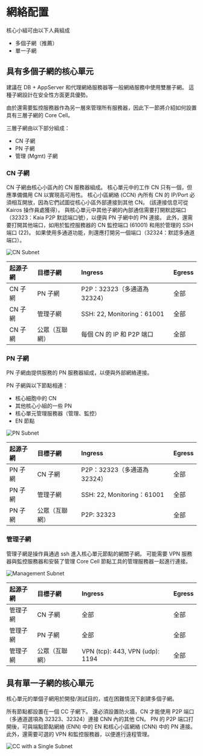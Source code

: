 # 網絡配置

核心小組可由以下人員組成

- 多個子網（推薦）
- 單一子網

## 具有多個子網的核心單元<a id="a-core-cell-with-multiple-subnets"></a>

建議在 DB + AppServer 和代理網絡服務器等一般網絡服務中使用雙層子網。 這種子網設計在安全性方面更具優勢。

由於還需要監控服務器作為另一層來管理所有服務器，因此下一節將介紹如何設置具有三層子網的 Core Cell。

三層子網由以下部分組成：

- CN 子網
- PN 子網
- 管理 (Mgmt) 子網

### CN 子網<a id="cn-subnet"></a>

CN 子網由核心小區內的 CN 服務器組成。 核心單元中的工作 CN 只有一個，但應準備備用 CN 以實現高可用性。 核心小區網絡 (CCN) 內所有 CN 的 IP/Port 必須相互開放，因為它們試圖從核心小區外部連接到其他 CN。 (該連接信息可從 Kairos 操作員處獲得）。 與核心單元中其他子網的內部通信需要打開默認端口（32323：Kaia P2P 默認端口號），以便與 PN 子網中的 PN 連接。 此外，還需要打開其他端口，如用於監控服務器的 CN 監控端口 (61001) 和用於管理的 SSH 端口 (22)。 如果使用多通道功能，則還應打開另一個端口（32324：默認多通道端口）。

![CN Subnet](/img/nodes/cn_subnet.png)

| 起源子網  | 目標子網    | Ingress                                   | Egress |
| :---- | :------ | :---------------------------------------- | :----- |
| CN 子網 | PN 子網   | P2P：32323（多通道為 32324）                     | 全部     |
| CN 子網 | 管理子網    | SSH: 22, Monitoring：61001 | 全部     |
| CN 子網 | 公眾（互聯網） | 每個 CN 的 IP 和 P2P 端口                       | 全部     |

### PN 子網<a id="pn-subnet"></a>

PN 子網由提供服務的 PN 服務器組成，以便與外部網絡連接。

PN 子網與以下節點相連：

- 核心細胞中的 CN
- 其他核心小組的一些 PN
- 核心單元管理服務器（管理、監控）
- EN 節點

![PN Subnet](/img/nodes/pn_subnet.png)

| 起源子網  | 目標子網    | Ingress                                   | Egress |
| :---- | :------ | :---------------------------------------- | :----- |
| PN 子網 | CN 子網   | P2P：32323（多通道為 32324）                     | 全部     |
| PN 子網 | 管理子網    | SSH: 22, Monitoring：61001 | 全部     |
| PN 子網 | 公眾（互聯網） | P2P: 32323                | 全部     |

### 管理子網<a id="mgmt-subnet"></a>

管理子網是操作員通過 ssh 進入核心單元節點的網關子網。 可能需要 VPN 服務器與監控服務器和安裝了管理 Core Cell 節點工具的管理服務器一起進行連接。

![Management Subnet](/img/nodes/admin_subnet.png)

| 起源子網 | 目標子網    | Ingress                                                                                               | Egress |
| :--- | :------ | :---------------------------------------------------------------------------------------------------- | :----- |
| 管理子網 | CN 子網   | 全部                                                                                                    | 全部     |
| 管理子網 | PN 子網   | 全部                                                                                                    | 全部     |
| 管理子網 | 公眾（互聯網） | VPN (tcp): 443, VPN (udp): 1194 | 全部     |

## 具有單一子網的核心單元<a id="a-core-cell-with-a-single-subnet"></a>

核心單元的單個子網用於開發/測試目的，或在困難情況下創建多個子網。

所有節點都設置在一個 CC 子網下。 還必須設置防火牆，CN 才能使用 P2P 端口（多通道選項為 32323、32324）連接 CNN 內的其他 CN。 PN 的 P2P 端口打開後，可與端點節點網絡 (ENN) 中的 EN 和核心小區網絡 (CNN) 中的 PN 連接。 此外，還需要可選的 VPN 和監控服務器，以便進行遠程管理。

![CC with a Single Subnet](/img/nodes/cc_single_subnet.png)

